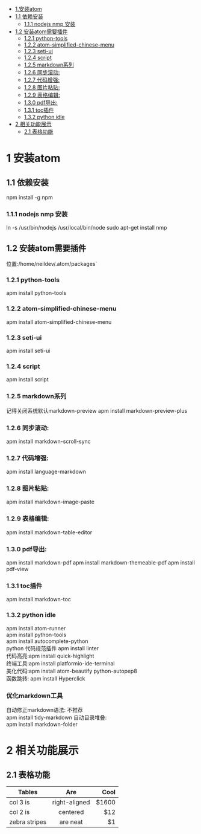 <!-- TOC depthFrom:1 depthTo:6 withLinks:1 updateOnSave:1 orderedList:0 -->

 - [1.安装atom](#1安装atom)
  - [1.1 依赖安装](#11-依赖安装)
    - [1.1.1 nodejs nmp 安装](#111-nodejs-nmp-安装)
  - [1.2 安装atom需要插件](#12-安装atom需要插件)
    - [1.2.1 python-tools](#121-python-tools)
    - [1.2.2 atom-simplified-chinese-menu](#122-atom-simplified-chinese-menu)
    - [1.2.3 seti-ui](#123-seti-ui)
    - [1.2.4 script](#124-script)
    - [1.2.5 markdown系列](#125-markdown系列)
    - [1.2.6 同步滚动:](#126-同步滚动)
    - [1.2.7 代码增强:](#127-代码增强)
    - [1.2.8 图片粘贴:](#128-图片粘贴)
    - [1.2.9 表格编辑:](#129-表格编辑)
    - [1.3.0 pdf导出:](#130-pdf导出)
    - [1.3.1 toc插件](#131-toc插件)
    - [1.3.2 python idle](#132-python-idle)
- [2 相关功能展示](#2-相关功能展示)
  - [2.1 表格功能](#21-表格功能)

<!-- /TOC -->

# 1 安装atom
## 1.1 依赖安装
npm install -g npm

### 1.1.1 nodejs nmp 安装
ln -s /usr/bin/nodejs /usr/local/bin/node sudo apt-get install nmp

## 1.2 安装atom需要插件
位置:/home/neildev/.atom/packages`

### 1.2.1 python-tools
apm install python-tools

### 1.2.2 atom-simplified-chinese-menu
apm install atom-simplified-chinese-menu

### 1.2.3 seti-ui
apm install seti-ui

### 1.2.4 script
apm install script

### 1.2.5 markdown系列
记得关闭系统默认markdown-preview apm install markdown-preview-plus

### 1.2.6 同步滚动:
apm install markdown-scroll-sync

### 1.2.7 代码增强:
apm install language-markdown

### 1.2.8 图片粘贴:
apm install markdown-image-paste

### 1.2.9 表格编辑:
apm install markdown-table-editor

### 1.3.0 pdf导出:
apm install markdown-pdf apm install markdown-themeable-pdf apm install pdf-view

### 1.3.1 toc插件
apm install markdown-toc

### 1.3.2 python idle

apm install atom-runner  
apm install python-tools  
apm install autocomplete-python  
python 代码规范插件 apm install linter  
代码高亮:apm install quick-highlight  
终端工具:apm install platformio-ide-terminal  
美化代码:apm install atom-beautify python-autopep8  
函数跳转: apm install Hyperclick

### 优化markdown工具

自动修正markdown语法: 不推荐  
apm install tidy-markdown
自动目录堆叠:   
apm install markdown-folder

# 2 相关功能展示

## 2.1 表格功能

Tables        |      Are      |  Cool
------------- | :-----------: | ----:
col 3 is      | right-aligned | $1600
col 2 is      |   centered    |   $12
zebra stripes |   are neat    |    $1
